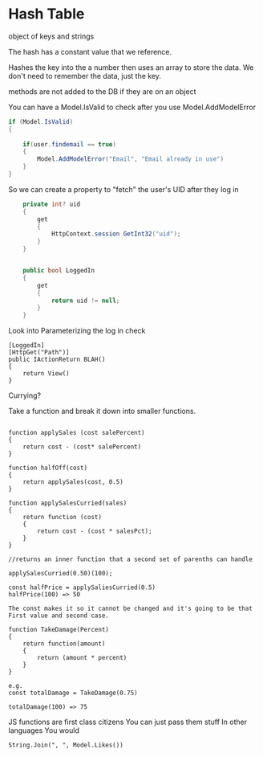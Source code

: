# Hash Table
object of keys and strings

The hash has a constant value that we reference.

Hashes the key into the a number then uses an array to store the data.
We don't need to remember the data, just the key.


methods are not added to the DB if they are on an object

You can have a Model.IsValid to check after you use Model.AddModelError 

```C#
if (Model.IsValid)
{
    
    if(user.findemail == true)
    {
        Model.AddModelError("Email", "Email already in use")
    }
}
```



So we can create a property to "fetch" the user's UID after they log in 

```C#
    private int? uid
    {
        get
        {
            HttpContext.session GetInt32("uid");
        }
    }


    public bool LoggedIn
    {
        get
        {
            return uid != null;
        }
    }
```


Look into Parameterizing the log in check
```
[LoggedIn]
[HttpGet("Path")]
public IActionReturn BLAH()
{
    return View()
}
```

Currying?

Take a function and break it down into smaller functions.

```

function applySales (cost salePercent)
{
    return cost - (cost* salePercent)
}

function halfOff(cost)
{
    return applySales(cost, 0.5)
}

function applySalesCurried(sales)
{
    return function (cost)
    {
        return cost - (cost * salesPct);
    }
}

//returns an inner function that a second set of parenths can handle

applySalesCurried(0.50)(100);

const halfPrice = applySaliesCurried(0.5)
halfPrice(100) => 50

The const makes it so it cannot be changed and it's going to be that First value and second case.

function TakeDamage(Percent)
{
    return function(amount)
    {
        return (amount * percent)
    }
}

e.g. 
const totalDamage = TakeDamage(0.75)

totalDamage(100) => 75

```

JS functions are first class citizens You can just pass them stuff
In other languages You would


```
String.Join(", ", Model.Likes())
```